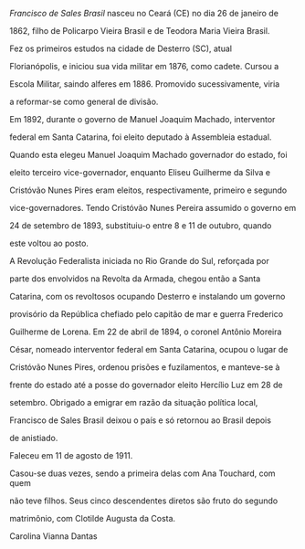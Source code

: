

*Francisco de Sales Brasil* nasceu no Ceará (CE) no dia 26 de janeiro de

1862, filho de Policarpo Vieira Brasil e de Teodora Maria Vieira Brasil.



Fez os primeiros estudos na cidade de Desterro (SC), atual

Florianópolis, e iniciou sua vida militar em 1876, como cadete. Cursou a

Escola Militar, saindo alferes em 1886. Promovido sucessivamente, viria

a reformar-se como general de divisão.



Em 1892, durante o governo de Manuel Joaquim Machado, interventor

federal em Santa Catarina, foi eleito deputado à Assembleia estadual.

Quando esta elegeu Manuel Joaquim Machado governador do estado, foi

eleito terceiro vice-governador, enquanto Eliseu Guilherme da Silva e

Cristóvão Nunes Pires eram eleitos, respectivamente, primeiro e segundo

vice-governadores. Tendo Cristóvão Nunes Pereira assumido o governo em

24 de setembro de 1893, substituiu-o entre 8 e 11 de outubro, quando

este voltou ao posto.



A Revolução Federalista iniciada no Rio Grande do Sul, reforçada por

parte dos envolvidos na Revolta da Armada, chegou então a Santa

Catarina, com os revoltosos ocupando Desterro e instalando um governo

provisório da República chefiado pelo capitão de mar e guerra Frederico

Guilherme de Lorena. Em 22 de abril de 1894, o coronel Antônio Moreira

César, nomeado interventor federal em Santa Catarina, ocupou o lugar de

Cristóvão Nunes Pires, ordenou prisões e fuzilamentos, e manteve-se à

frente do estado até a posse do governador eleito Hercílio Luz em 28 de

setembro. Obrigado a emigrar em razão da situação política local,

Francisco de Sales Brasil deixou o país e só retornou ao Brasil depois

de anistiado.



Faleceu em 11 de agosto de 1911.



Casou-se duas vezes, sendo a primeira delas com Ana Touchard, com quem

não teve filhos. Seus cinco descendentes diretos são fruto do segundo

matrimônio, com Clotilde Augusta da Costa.



Carolina Vianna Dantas



